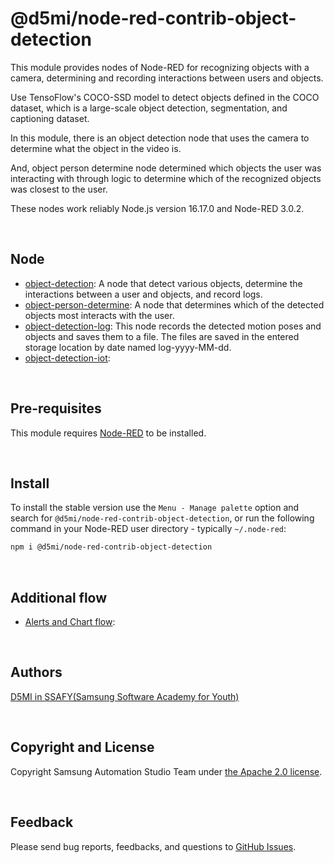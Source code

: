 # @d5mi/node-red-contrib-object-detection

This module provides nodes of Node-RED for recognizing objects with a camera, determining and recording interactions between users and objects.

Use TensoFlow's COCO-SSD model to detect objects defined in the COCO dataset, which is a large-scale object detection, segmentation, and captioning dataset.

In this module, there is an object detection node that uses the camera to determine what the object in the video is.

And, object person determine node determined which objects the user was interacting with through logic to determine which of the recognized objects was closest to the user.

These nodes work reliably Node.js version 16.17.0 and Node-RED 3.0.2.

<br>

## Node

- [object-detection](https://github.com/D5MI/node-red-contrib-object-detection/tree/master/object_detection): A node that detect various objects, determine the interactions between a user and objects, and record logs.
- [object-person-determine](https://github.com/D5MI/node-red-contrib-object-detection/tree/master/object-person-determine): A node that determines which of the detected objects most interacts with the user.
- [object-detection-log](https://github.com/D5MI/node-red-contrib-object-detection/tree/master/object-detection-log): This node records the detected motion poses and objects and saves them to a file. The files are saved in the entered storage location by date named log-yyyy-MM-dd.
- [object-detection-iot](https://github.com/D5MI/node-red-contrib-object-detection/tree/master/object-detection-iot): 

<br>

## Pre-requisites

This module requires [Node-RED](https://nodered.org/) to be installed.

<br>

## Install

To install the stable version use the `Menu - Manage palette` option and search for `@d5mi/node-red-contrib-object-detection`, or run the following command in your Node-RED user directory - typically `~/.node-red`:

```bash
npm i @d5mi/node-red-contrib-object-detection
```

<br>

## Additional flow

- [Alerts and Chart flow](https://github.com/D5MI/node-red-contrib-object-detection/blob/master/ADDITIONAL_FLOW.md): 

<br>

## Authors

[D5MI in SSAFY(Samsung Software Academy for Youth)](https://github.com/D5MI)

<br>

## Copyright and License

Copyright Samsung Automation Studio Team under [the Apache 2.0 license](https://www.apache.org/licenses/LICENSE-2.0).

<br>

## Feedback

Please send bug reports, feedbacks, and questions to [GitHub Issues](https://github.com/D5MI/node-red-contrib-object-detection/issues).